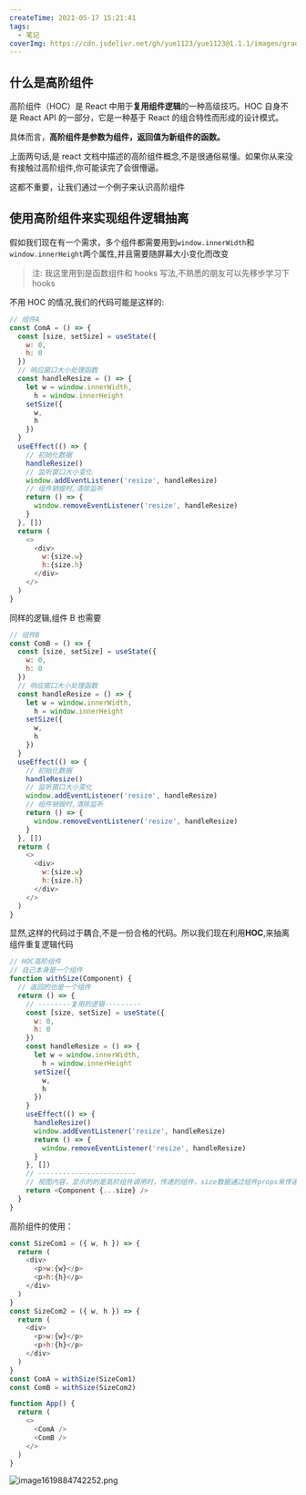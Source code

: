```yaml
---
createTime: 2021-05-17 15:21:41
tags:
  - 笔记
coverImg: https://cdn.jsdelivr.net/gh/yue1123/yue1123@1.1.1/images/gradients_3.png
---
```


## 什么是高阶组件

高阶组件（HOC）是 React 中用于**复用组件逻辑**的一种高级技巧。HOC 自身不是 React API 的一部分，它是一种基于 React 的组合特性而形成的设计模式。

具体而言，**高阶组件是参数为组件，返回值为新组件的函数。**

上面两句话,是 react 文档中描述的高阶组件概念,不是很通俗易懂。如果你从来没有接触过高阶组件,你可能读完了会很懵逼。

这都不重要，让我们通过一个例子来认识高阶组件

## 使用高阶组件来实现组件逻辑抽离

假如我们现在有一个需求，多个组件都需要用到`window.innerWidth`和`window.innerHeight`两个属性,并且需要随屏幕大小变化而改变

> 注: 我这里用到是函数组件和 hooks 写法,不熟悉的朋友可以先移步学习下 hooks

不用 HOC 的情况,我们的代码可能是这样的:

```js
// 组件A
const ComA = () => {
  const [size, setSize] = useState({
    w: 0,
    h: 0
  })
  // 响应窗口大小处理函数
  const handleResize = () => {
    let w = window.innerWidth,
      h = window.innerHeight
    setSize({
      w,
      h
    })
  }
  useEffect(() => {
    // 初始化数据
    handleResize()
    // 监听窗口大小变化
    window.addEventListener('resize', handleResize)
    // 组件销毁时,清除监听
    return () => {
      window.removeEventListener('resize', handleResize)
    }
  }, [])
  return (
    <>
      <div>
        w:{size.w}
        h:{size.h}
      </div>
    </>
  )
}
```

同样的逻辑,组件 B 也需要

```js
// 组件B
const ComB = () => {
  const [size, setSize] = useState({
    w: 0,
    h: 0
  })
  // 响应窗口大小处理函数
  const handleResize = () => {
    let w = window.innerWidth,
      h = window.innerHeight
    setSize({
      w,
      h
    })
  }
  useEffect(() => {
    // 初始化数据
    handleResize()
    // 监听窗口大小变化
    window.addEventListener('resize', handleResize)
    // 组件销毁时,清除监听
    return () => {
      window.removeEventListener('resize', handleResize)
    }
  }, [])
  return (
    <>
      <div>
        w:{size.w}
        h:{size.h}
      </div>
    </>
  )
}
```

显然,这样的代码过于耦合,不是一份合格的代码。所以我们现在利用**HOC**,来抽离组件重复逻辑代码

```js
// HOC高阶组件
// 自己本身是一个组件
function withSize(Component) {
  // 返回的也是一个组件
  return () => {
    // --------复用的逻辑---------
    const [size, setSize] = useState({
      w: 0,
      h: 0
    })
    const handleResize = () => {
      let w = window.innerWidth,
        h = window.innerHeight
      setSize({
        w,
        h
      })
    }
    useEffect(() => {
      handleResize()
      window.addEventListener('resize', handleResize)
      return () => {
        window.removeEventListener('resize', handleResize)
      }
    }, [])
    // ------------------------
    // 视图内容，显示的的是高阶组件调用时，传递的组件，size数据通过组件props来传递
    return <Component {...size} />
  }
}
```

高阶组件的使用：

```js
const SizeCom1 = ({ w, h }) => {
  return (
    <div>
      <p>w:{w}</p>
      <p>h:{h}</p>
    </div>
  )
}
const SizeCom2 = ({ w, h }) => {
  return (
    <div>
      <p>w:{w}</p>
      <p>h:{h}</p>
    </div>
  )
}
const ComA = withSize(SizeCom1)
const ComB = withSize(SizeCom2)

function App() {
  return (
    <>
      <ComA />
      <ComB />
    </>
  )
}
```

![image1619884742252.png](/image1619884742252.png)
